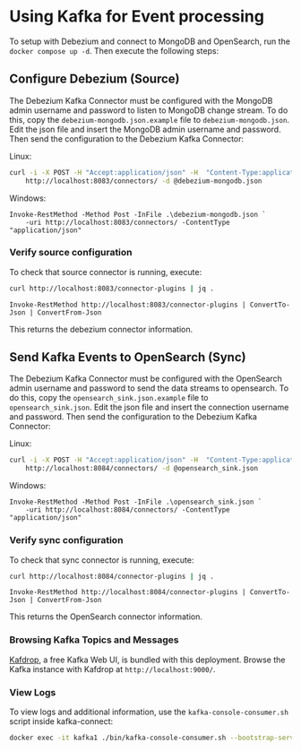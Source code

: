 # Using Kafka for Event processing

To setup with Debezium and connect to MongoDB and OpenSearch, run the `docker compose up -d`. Then execute the following
steps:

## Configure Debezium (Source)

The Debezium Kafka Connector must be configured with the MongoDB admin username and password to listen to MongoDB change
stream. To do this, copy the `debezium-mongodb.json.example` file to `debezium-mongodb.json`. Edit the json file and insert
the MongoDB admin username and password. Then send the configuration to the Debezium Kafka Connector:

Linux:

```bash
curl -i -X POST -H "Accept:application/json" -H  "Content-Type:application/json" \
    http://localhost:8083/connectors/ -d @debezium-mongodb.json
```

Windows:

```pwsh
Invoke-RestMethod -Method Post -InFile .\debezium-mongodb.json `
    -uri http://localhost:8083/connectors/ -ContentType "application/json"
```

### Verify source configuration

To check that source connector is running, execute:

```bash
curl http://localhost:8083/connector-plugins | jq .
```

```pwsh
Invoke-RestMethod http://localhost:8083/connector-plugins | ConvertTo-Json | ConvertFrom-Json
```

This returns the debezium connector information.

## Send Kafka Events to OpenSearch (Sync)

The Debezium Kafka Connector must be configured with the OpenSearch admin username and password to send the data streams to opensearch. To do this, copy the `opensearch_sink.json.example` file to `opensearch_sink.json`. Edit the json file and insert
the connection username and password. Then send the configuration to the Debezium Kafka Connector:

Linux:

```bash
curl -i -X POST -H "Accept:application/json" -H  "Content-Type:application/json" \
    http://localhost:8084/connectors/ -d @opensearch_sink.json
```

Windows:

```pwsh
Invoke-RestMethod -Method Post -InFile .\opensearch_sink.json `
    -uri http://localhost:8084/connectors/ -ContentType "application/json"
```

### Verify sync configuration

To check that sync connector is running, execute:

```bash
curl http://localhost:8084/connector-plugins | jq .
```

```pwsh
Invoke-RestMethod http://localhost:8084/connector-plugins | ConvertTo-Json | ConvertFrom-Json
```

This returns the OpenSearch connector information.

### Browsing Kafka Topics and Messages

[Kafdrop](https://github.com/obsidiandynamics/kafdrop), a free Kafka Web UI, is
bundled with this deployment. Browse the Kafka instance with Kafdrop at
`http://localhost:9000/`.

### View Logs

To view logs and additional information, use the `kafka-console-consumer.sh` script inside kafka-connect:

```bash
docker exec -it kafka1 ./bin/kafka-console-consumer.sh --bootstrap-server 172.18.0.9:9092 --topic edfi.meadowlark.documents --from-beginning --max-messages 1 | jq .
```
